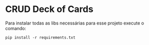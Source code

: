 # CRUD Deck of Cards

Para instalar todas as libs necessárias para esse projeto execute o comando:

```pip install -r requirements.txt```
